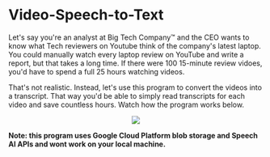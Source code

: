 # Video-Speech-to-Text

Let's say you're an analyst at Big Tech Company™ and the CEO wants to know what Tech reviewers on Youtube think of the company's latest laptop. You could manually watch every laptop review on YouTube and write a report, but that takes a long time. If there were 100 15-minute review vidoes, you'd have to spend a full 25 hours watching videos.

That's not realistic. Instead, let's use this program to convert the videos into a transcript. That way you'd be able to simply read transcripts for each video and save countless hours. Watch how the program works below.

<p align="center">
<a href="">
  <img src="http://img.youtube.com/vi/ymnZ_3eJEew/0.jpg"></img>
</a>
</p>



<b>Note: this program uses Google Cloud Platform blob storage and Speech AI APIs and wont work on your local machine.</b>
